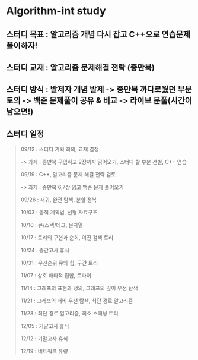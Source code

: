 # Algorithm-int study

## 스터디 목표 : 알고리즘 개념 다시 잡고 C++으로 연습문제 풀이하자!

## 스터디 교재 : 알고리즘 문제해결 전략 (종만북)

## 스터디 방식 : 발제자 개념 발제 -> 종만북 까다로웠던 부분 토의 -> 백준 문제풀이 공유 & 비교 -> 라이브 문풀(시간이 남으면!)

## 스터디 일정

> 09/12 : 스터디 기획 회의, 교재 결정
>
> -> 과제 : 종만북 구입하고 2장까지 읽어오기, 스터디 할 부분 선별, C++ 연습
>
> 09/19 : C++, 알고리즘 문제 해결 전략 검토
>
> -> 과제 : 종만북 6,7장 읽고 백준 문제 풀어오기
>
> 09/26 : 재귀, 완전 탐색, 분할 정복
>
> 10/03 : 동적 계획법, 선형 자료구조
>
> 10/10 : 큐/스택/데크, 문자열
>
> 10/17 : 트리의 구현과 순회, 이진 검색 트리
>
> 10/24 : 중간고사 휴식
>
> 10/31 : 우선순위 큐와 힙, 구간 트리
>
> 11/07 : 상호 배타적 집합, 트라이
>
> 11/14 : 그래프의 표현과 정의, 그래프의 깊이 우선 탐색
>
> 11/21 : 그래프의 너비 우선 탐색, 최단 경로 알고리즘
>
> 11/28 : 최단 경로 알고리즘, 최소 스패닝 트리
>
> 12/05 : 기말고사 휴식
>
> 12/12 : 기말고사 휴식
>
> 12/19 : 네트워크 유량
